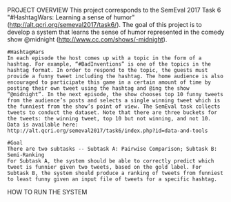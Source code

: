 PROJECT OVERVIEW
	This project corresponds to the SemEval 2017 Task 6 "#HashtagWars: Learning a sense of humor" (http://alt.qcri.org/semeval2017/task6/). The goal of this project is to develop a system that learns the sense of humor represented in the comedy show @midnight (http://www.cc.com/shows/-midnight). 

	#HashtagWars
	In each episode the host comes up with a topic in the form of a hashtag. For example, “#BadInventions” is one of the topics in the hashtag format. In order to respond to the topic, the guests must provide a funny tweet including the hashtag. The home audience is also encouraged to participate this game in a certain amount of time by posting their own tweet using the hashtag and @ing the show “@midnight”. In the next episode, the show chooses top 10 funny tweets from the audience’s posts and selects a single winning tweet which is the funniest from the show’s point of view. The SemEval task collects tweets to conduct the dataset. Note that there are three buckets for the tweets: the winning tweet, top 10 but not winning, and not 10. Data is available here: http://alt.qcri.org/semeval2017/task6/index.php?id=data-and-tools

	#Goal 
	There are two subtasks -- Subtask A: Pairwise Comparison; Subtask B: Semi-Ranking
	For Subtask A, the system should be able to correctly predict which tweet is funnier given two tweets, based on the gold label. For Subtask B, the system should produce a ranking of tweets from funniest to least funny given an input file of tweets for a specific hashtag.

HOW TO RUN THE SYSTEM


